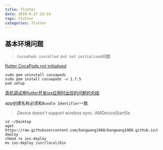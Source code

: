 ```yaml
---
title: flutter
date: 2019-9-27 16:14
tags: flutter
categories: flutter
---
```




## 基本环境问题


> `CocoaPods installed but not initialised`问题

[flutter CocaPods not initialised](https://github.com/flutter/flutter/issues/41291)

```
sudo gem uninstall cocoapods
sudo gem install cocoapods -v 1.7.5
pod setup
```


[真机调试用flutter开发ios应用时出现的问题的总结](https://blog.iw3c.com/archive/1147)


app创建名称必须和`Bundle Identifier`一致

> Device doesn't support wireless sync. AMDeviceStartSe


```
cd ~/Desktop
wget https://raw.githubusercontent.com/kangwang1988/kangwang1988.github.io/master/others/ios-deploy
chmod +x ios-deploy
mv ios-deploy /usr/local/bin
```

